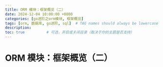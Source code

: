 ```yaml
---
title: ORM 模块：框架概览（二）
date: 2024-12-04 10:00:00 +0800
categories: [go进阶之orm模块, 框架概览]
tags: [orm, 数据库, go进阶, sql]  # TAG names should always be lowercase
description: 
toc: true          # 可选，开启或关闭目录（取决于你的主题是否支持）
---
```

# ORM 模块：框架概览（二）
